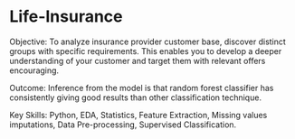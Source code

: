 # Life-Insurance
Objective: To analyze insurance provider customer base, discover distinct groups  with specific requirements. This enables you to develop a deeper understanding of  your customer and target them with relevant offers encouraging.

Outcome: Inference from the model is that random forest classifier has consistently 
giving good results than other classification technique. 

Key Skills: Python, EDA, Statistics, Feature Extraction, Missing values imputations, 
Data Pre-processing, Supervised Classification. 

